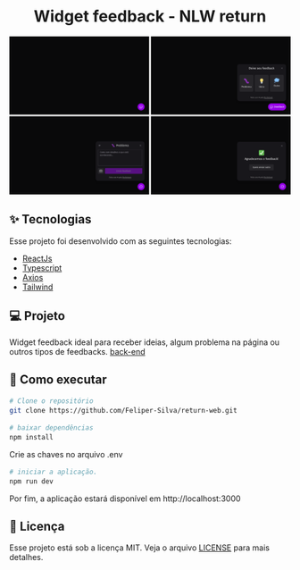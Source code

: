 <h1 align="center">Widget feedback - NLW return</h1>

<img src="./.github/preview.svg" />

## :sparkles: Tecnologias

Esse projeto foi desenvolvido com as seguintes tecnologias:

- [ReactJs](https://reactjs.org/)
- [Typescript](https://www.typescriptlang.org/)
- [Axios](https://axios-http.com/ptbr/)
- [Tailwind](https://tailwindcss.com/)

## :computer: Projeto

Widget feedback ideal para receber ideias, algum problema na página ou outros tipos de feedbacks.
[back-end](https://github.com/Feliper-Silva/server-return)
## :rocket: Como executar

```sh
# Clone o repositório
git clone https://github.com/Feliper-Silva/return-web.git
```

```sh
# baixar dependências
npm install
```

Crie as chaves no arquivo .env

```sh
# iniciar a aplicação.
npm run dev
```

Por fim, a aplicação estará disponível em http://localhost:3000

## :page_facing_up: Licença

Esse projeto está sob a licença MIT. Veja o arquivo [LICENSE](LICENSE.md) para mais detalhes.
